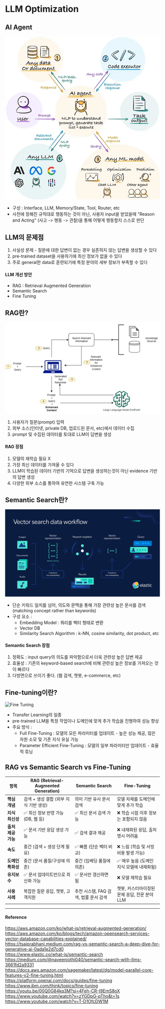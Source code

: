 # LLM Optimization


## AI Agent
![AI Agent](./resource/ai_agent.png)
- 구성 : Interface, LLM, Memory/State, Tool, Router, etc
- 사전에 정해진 규칙대로 행동하는 것이 아닌, 사용자 input을 받았을때 "Reason and Acting" (사고 -> 행동 -> 관찰)을 통해 어떻게 행동할지 스스로 판단

## LLM의 문제점
1. 사실성 문제 - 질문에 대한 답변이 없는 경우 실존하지 않는 답변을 생성할 수 있다
2. pre-trained dataset을 사용하기에 최신 정보가 없을 수 있다
3. 주로 general한 data로 훈련되기에 특정 분야의 세부 정보가 부족할 수 있다

#### LLM 개선 방안
- RAG : Retrieval Augmented Generation
- Semantic Search
- Fine Tuning


## RAG란?
![RAG Workflow](./resource/rag_llm.png)
1. 사용자가 질문(prompt) 입력
2. 외부 소스(인터넷, private DB, 업로드된 문서, etc)에서 데이터 수집
3. prompt 및 수집된 데이터를 토대로 LLM이 답변을 생성

#### RAG 장점
1. 모델의 재학습 필요 X
2. 가장 최신 데이터를 가져올 수 있다
3. LLM이 학습된 데이터 기반의 기억으로 답변을 생성하는것이 아닌 evidence 기반의 답변 생성
4. 다양한 외부 소스를 통하여 유연한 시스템 구축 가능


## Semantic Search란?
![Semantic Search](./resource/vector_search.jpg)
- 단순 키워드 일치를 넘어, 의도와 문맥을 통해 가장 관련성 높은 문서를 검색 (matching concept rather than keywords)
- 구성 요소 : 
  - Embedding Model : 쿼리를 벡터 형태로 변환
  - Vector DB
  - Similarity Search Algorithm : k-NN, cosine similarity, dot product, etc

#### Semantic Search 장점
1. 정확도 : input query의 의도를 파악함으로서 더욱 관련성 높은 답변 제공
2. 효율성 : 기존의 keyword-based search에 비해 관련성 높은 정보를 가져오는 것이 빠르다
3. 다방면으로 쓰이기 좋다. (웹 검색, 챗봇, e-commerce, etc)


## Fine-tuning이란?
![Fine Tuning](./resource/fine_tuning.png)
- Transfer Learning의 일종
- pre-trained LLM을 특정 작업이나 도메인에 맞게 추가 학습을 진행하여 성능 향상
- 주요 방식 :
  - Full Fine-Tuning : 모델의 모든 파라미터를 업데이트 - 높은 성능 제공, 많은 자원 소모 및 기존 지식 유실 가능
  - Parameter Efficient Fine-Tuning : 모델의 일부 파라미터만 업데이트 - 효율적 튜닝
  
  
  
## RAG vs Semantic Search vs Fine-Tuning

| 항목                  | **RAG** (Retrieval-Augmented Generation)                | **Semantic Search**                                        | **Fine-Tuning**                                               |
|-----------------------|----------------------------------------------------------|-------------------------------------------------------------|---------------------------------------------------------------|
| **핵심 개념**         | 검색 + 생성 결합 (외부 지식 기반 생성)                  | 의미 기반 유사 문서 검색                                    | 모델 자체를 도메인에 맞게 추가 학습                          |
| **지식 최신성**       | ✅ 최신 정보 반영 가능 (DB, 웹 등)                       | ✅ 최신 문서 검색 가능                                       | ❌ 학습 시점 이후 정보는 포함되지 않음                        |
| **출처 제공 가능**    | ✅ 문서 기반 응답 생성 가능                              | ✅ 검색 결과 제공                                            | ❌ 내재화된 응답, 출처 명시 어려움                            |
| **속도**              | 중간 (검색 + 생성 단계 필요)                            | ✅ 빠름 (단순 벡터 비교)                                     | ❌ 느림 (학습 및 서빙 비용 발생 가능)                         |
| **도메인 특화성**     | 중간 (문서 품질/구성에 의존)                            | 중간 (임베딩 품질에 의존)                                   | ✅ 매우 높음 (도메인 지식 모델에 내재화됨)                    |
| **유지보수**          | ✅ 문서 업데이트만으로 최신화 가능                       | ✅ 문서만 갱신하면 됨                                        | ❌ 모델 재학습 필요                                            |
| **사용 사례**        | 복잡한 질문 응답, 챗봇, 고객지원                         | 추천 시스템, FAQ 검색, 법률 문서 검색                        | 챗봇, 커스터마이징된 문체 응답, 전문 분야 LLM                 |
  
---
  
#### Reference
https://aws.amazon.com/ko/what-is/retrieval-augmented-generation/  
https://aws.amazon.com/ko/blogs/tech/amazon-opensearch-services-vector-database-capabilities-explained/  
https://tsaiprabhanj.medium.com/rag-vs-semantic-search-a-deep-dive-for-generative-ai-0ada1e2d7cd0  
https://www.elastic.co/what-is/semantic-search  
https://medium.com/@naveenjothi040/semantic-search-with-llms-3661fd2a9331  
https://docs.aws.amazon.com/sagemaker/latest/dg/model-parallel-core-features-v2-fine-tuning.html  
https://platform.openai.com/docs/guides/fine-tuning  
https://www.ibm.com/think/topics/fine-tuning  
https://youtu.be/00Q0G84kq3M?si=4Feh-CR-I9EmS8oX  
https://www.youtube.com/watch?v=zYGDpG-pTho&t=1s  
https://www.youtube.com/watch?v=T-D1OfcDW1M  
  
